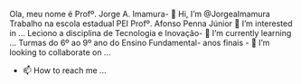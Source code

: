 Ola, meu nome é Profº. Jorge A. Imamura- 👋 Hi, I’m @JorgeaImamura
Trabalho na escola estadual PEI Profº. Afonso Penna Júnior 👀 I’m interested in ...
Leciono a disciplina de Tecnologia e Inovação- 🌱 I’m currently learning ...
Turmas do 6º ao 9º ano do Ensino Fundamental- anos finais - 💞️ I’m looking to collaborate on ...
- 📫 How to reach me ...

<!---
JorgeaImamura/JorgeaImamura is a ✨ special ✨ repository because its `README.md` (this file) appears on your GitHub profile.
You can click the Preview link to take a look at your changes.
--->
